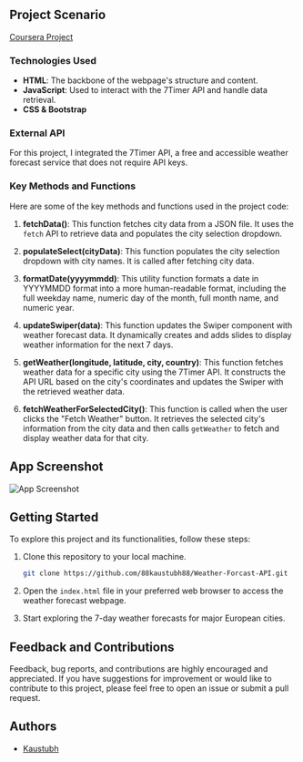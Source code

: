 ## Project Scenario

[Coursera Project](https://www.coursera.org/learn/showcase-build-a-website-api-html-javascript-json/home/welcome)

### Technologies Used

- **HTML**: The backbone of the webpage's structure and content.
- **JavaScript**: Used to interact with the 7Timer API and handle data retrieval.
- **CSS & Bootstrap**

### External API

For this project, I integrated the 7Timer API, a free and accessible weather forecast service that does not require API keys.

### Key Methods and Functions

Here are some of the key methods and functions used in the project code:

1. **fetchData()**: This function fetches city data from a JSON file. It uses the `fetch` API to retrieve data and populates the city selection dropdown.

2. **populateSelect(cityData)**: This function populates the city selection dropdown with city names. It is called after fetching city data.

3. **formatDate(yyyymmdd)**: This utility function formats a date in YYYYMMDD format into a more human-readable format, including the full weekday name, numeric day of the month, full month name, and numeric year.

4. **updateSwiper(data)**: This function updates the Swiper component with weather forecast data. It dynamically creates and adds slides to display weather information for the next 7 days.

5. **getWeather(longitude, latitude, city, country)**: This function fetches weather data for a specific city using the 7Timer API. It constructs the API URL based on the city's coordinates and updates the Swiper with the retrieved weather data.

6. **fetchWeatherForSelectedCity()**: This function is called when the user clicks the "Fetch Weather" button. It retrieves the selected city's information from the city data and then calls `getWeather` to fetch and display weather data for that city.

## App Screenshot

![App Screenshot](https://github.com/88kaustubh88/____________.png)

## Getting Started

To explore this project and its functionalities, follow these steps:

1. Clone this repository to your local machine.

   ```bash
   git clone https://github.com/88kaustubh88/Weather-Forcast-API.git
   ```

2. Open the `index.html` file in your preferred web browser to access the weather forecast webpage.

3. Start exploring the 7-day weather forecasts for major European cities.

## Feedback and Contributions

Feedback, bug reports, and contributions are highly encouraged and appreciated. If you have suggestions for improvement or would like to contribute to this project, please feel free to open an issue or submit a pull request.

## Authors

- [Kaustubh](https://github.com/88kaustubh88/)
